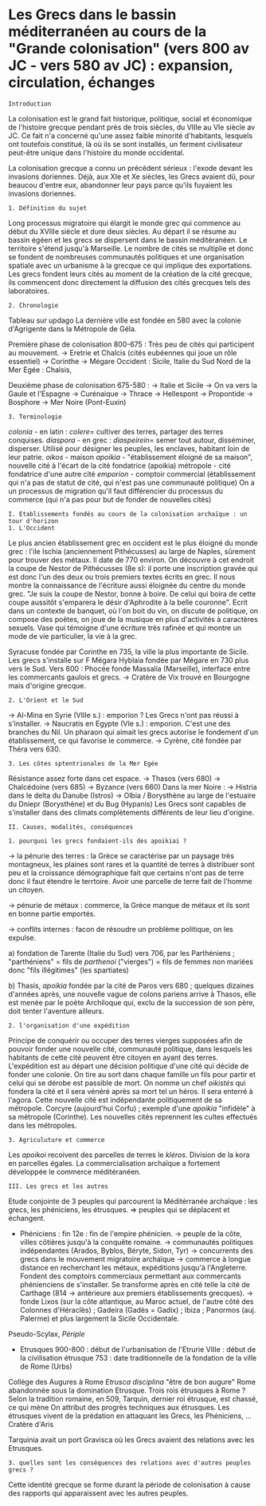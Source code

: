 # Les Grecs dans le bassin méditerranéen au cours de la "Grande colonisation" (vers 800 av JC - vers 580 av JC) : expansion, circulation, échanges

	Introduction

La colonisation est le grand fait historique, politique, social et économique de l'histoire grecque pendant près de trois siècles, du VIIIe au VIe siècle av JC. Ce fait n'a concerné qu'une assez faible minorité d'habitants, lesquels ont toutefois constitué, là où ils se sont installés, un ferment civilisateur peut-être unique dans l'histoire du monde occidental. 

La colonisation grecque a connu un précédent sérieux : l'exode devant les invasions doriennes. Déjà, aux XIe et Xe siècles, les Grecs avaient dû, pour beaucou d'entre eux, abandonner leur pays parce qu'ils fuyaient les invasions doriennes. 

	1. Définition du sujet 

Long processus migratoire qui élargit le monde grec qui commence au début du XVIIIe siècle et dure deux siècles. Au départ il se résume au bassin égéen et les grecs se dispersent dans le bassin méditéranéen.  Le territoire s'étend jusqu'à Marseille. 
Le nombre de cités se multiplie et donc se fondent de nombreuses communautés politiques et une organisation spatiale avec un urbanisme à la grecque ce qui implique des exportations.
Les grecs fondent leurs cités au moment de la création de la cité grecque, ils commencent donc directement la diffusion des cités grecques tels des laboratoires. 

	2. Chronologie 
	
Tableau sur updago
La dernière ville est fondée en 580 avec la colonie d'Agrigente dans la Métropole de Géla. 

Première phase de colonisation 800-675 : 
Très peu de cités qui participent au mouvement. 
-> Eretrie et Chalcis (cités eubéennes qui joue un rôle essentiel)
-> Corinthe 
-> Mégare 
Occident : Sicile, Italie du Sud
Nord de la Mer Egée : Chalsis, 

Deuxième phase de colonisation 675-580 : 
-> Italie et Sicile 
-> On va vers la Gaule et l'Espagne 
-> Curénaique 
-> Thrace
-> Hellespont 
-> Propontide 
-> Bosphore
-> Mer Noire (Pont-Euxin)

	3. Terminologie 
	
*colonia* - en latin : *colere*= cultiver des terres, partager des terres conquises. 
*diaspora* - en grec : *diaspeirein*= semer tout autour, disséminer, disperser. 
Utilisé pour désigner les peuples, les enclaves, habitant loin de leur patrie. 
*oikos* - maison
*apoikia* - "établissement éloigné de sa maison", nouvelle cité à l'écart de la cité fondatrice (apoikia)
métropole - cité fondatrice d'une autre cité
*emporion* - comptoir commercial (établissement qui n'a pas de statut de cité, qui n'est pas une communauté politique)
On a un processus de migration qu'il faut différencier du processus du commerce (qui n'a pas pour but de fonder de nouvelles cités)

	I. Etablissements fondés au cours de la colonisation archaïque : un tour d'horizon
	1. L'Occident 
	
Le plus ancien établissement grec en occident est le plus éloigné du monde grec : l'ile Ischia (anciennement Pithécusses) au large de Naples, sûrement pour trouver des métaux. Il date de 770 environ. 
On découvre à cet endroit la coupe de Nestor de Pithécusses (8e s): il porte une inscription gravée qui est donc l'un des deux ou trois premiers textes écrits en grec. Il nous montre la connaissance de l'écriture aussi éloignée du centre du monde grec. 
"Je suis la coupe de Nestor, bonne à boire. De celui qui boira de cette coupe aussitôt s'emparera le désir d'Aphrodite à la belle couronne". 
Ecrit dans un contexte de banquet, où l'on boit du vin, on discute de politique, on compose des poètes, on joue de la musique en plus d'activités à caractères sexuels. Vase qui témoigne d'une écriture très rafinée et qui montre un mode de vie particulier, la vie à la grec. 

Syracuse fondée par Corinthe en 735, la ville la plus importante de Sicile. Les grecs s'installe sur F
Mégara Hyblaia fondée par Mégare en 730 plus vers le Sud. 
Vers 600 : Phocée fonde Massalia (Marseille), interface entre les commercants gaulois et grecs. -> Cratère de Vix trouvé en Bourgogne mais d'origine grecque. 

	2. L'Orient et le Sud

-> Al-Mina en Syrie (VIIIe s.) : emporion ? Les Grecs n'ont pas réussi à s'installer. 
-> Naucratis en Egypte (VIe s.) : emporion. C'est une des branches du Nil. Un pharaon qui aimait les grecs autorise le fondement d'un établissement, ce qui favorise le commerce. 
-> Cyrène, cité fondée par Théra vers 630.

	3. Les côtes sptentrionales de la Mer Egée 

Résistance assez forte dans cet espace. 
-> Thasos (vers 680)
-> Chalcédoine (vers 685)
-> Byzance (vers 660)
Dans la mer Noire : 
-> Histria dans le delta du Danube (Istros)
-> Olbia / Borysthène au large de l'estuaire du Dniepr (Borysthène) et du Bug (Hypanis)
Les Grecs sont capables de s'installer dans des climats complètements différents de leur lieu d'origine. 

	II. Causes, modalités, conséquences 

	1. pourquoi les grecs fondaient-ils des apoikiai ? 

-> la pénurie des terres : la Grèce se caractérise par un paysage très montagneux, les plaines sont rares et la quantité de terres à distribuer sont peu et la croissance démographique fait que certains n'ont pas de terre donc il faut étendre le terrtoire. Avoir une parcelle de terre fait de l'homme un citoyen. 

-> pénurie de métaux : commerce, la Grèce manque de métaux et ils sont en bonne partie emportés. 

-> conflits internes : facon de résoudre un problème politique, on les expulse. 

a) fondation de Tarente (Italie du Sud) vers 706, par les Parthéniens ; "parthéniens" = fils de *parthenoi* ("vierges") = fils de femmes non mariées donc "fils illégitimes" (les spartiates)

b) Thasis, *apoikia* fondée par la cité de Paros vers 680 ; quelques dizaines d'années après, une nouvelle vague de colons pariens arrive à Thasos, elle est menée par le poète Archiloque qui, exclu de la succession de son père, doit tenter l'aventure ailleurs. 

	2. l'organisation d'une expédition 

Principe de conquérir ou occuper des terres vierges supposées afin de pouvoir fonder une nouvelle cité, communauté politique, dans lesquels les habitants de cette cité peuvent être citoyen en ayant des terres. 
L'expédition est au départ une décision politique d'une cité qui décide de fonder une colonie. On tire au sort dans chaque famille un fils pour partir et celui qui se dérobe est passible de mort. On nomme un chef *oikistès* qui fondera la cité et il sera vénéré après sa mort tel un héros. Il sera enterré à l'agora. 
Cette nouvelle cité est indépendante politiquement de sa métropole. Corcyre (aujourd'hui Corfu) ; exemple d'une *apoikia* "infidèle" à sa métropole (Corinthe). 
Les nouvelles cités reprennent les cultes effectués dans les métropoles. 

	3. Agriculuture et commerce 

Les *apoikoi* recoivent des parcelles de terres le *kléros*. Division de la kora en parcelles égales. La commercialisation archaïque a fortement développée le commerce méditéranéen. 

	III. Les grecs et les autres  

 Etude conjointe de 3 peuples qui parcourent la Méditérranée archaïque : les grecs, les phéniciens, les étrusques. => peuples qui se déplacent et échangent. 
 
- Phéniciens : 
	fin 12e : fin de l'empire phénicien. 
-> peuple de la côte, villes côtières jusqu'à la conquête romaine. 
-> communautés politiques indépendantes  (Arados, Byblos, Béryte, Sidon, Tyr) 
-> concurrents des grecs dans le mouvement migratoire archaïque 
-> commerce à longue distance en recherchant les métaux, expéditions jusqu'à l'Angleterre. Fondent des comptoirs commerciaux permettant aux commercants phénienciens de s'installer. Se transforme après en cité telle la cité de Carthage (814 -> antérieure aux premiers établissements grecques). 
-> fonde Lixos (sur la côte atlantique, au Maroc actuel, de l'autre côté des Colonnes d'Héraclès) ; Gadeira (Gadès = Gadix) ; Ibiza ; Panormos (auj. Palerme) et plus largement la Sicile Occidentale. 

Pseudo-Scylax, *Périple* 

- Etrusques 
900-800 : début de l'urbanisation de l'Etrurie 
VIIIe : début de la civilisation étrusque 
753 : date traditionnelle de la fondation de la ville de Rome (Urbs)

Collège des Augures à Rome 
*Etrusca disciplina*
"être de bon augure"
Rome abandonnée sous la domination Etrusque. Trois rois étrusques à Rome ? 
Selon la tradition romaine, en 509, Tarquin, dernier roi étrusque, est chassé, ce qui mène 
On attribut des progrès techniques aux étrusques. Les étrusques vivent de la prédation en attaquant les Grecs, les Phéniciens, ...
Cratère d'Aris

Tarquinia avait un port Gravisca où les Grecs avaient des relations avec les Etrusques. 

	3. quelles sont les conséquences des relations avec d'autres peuples grecs ? 

Cette identité grecque se forme durant la période de colonisation à cause des rapports qui apparaissent avec les autres peuples. 

